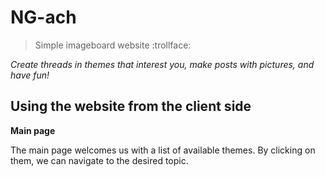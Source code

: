 # NG-ach
> Simple imageboard website :trollface:


*Create threads in themes that interest you, make posts with pictures, and have fun!*


## Using the website from the client side

**Main page**

The main page welcomes us with a list of available themes. By clicking on them, we can navigate to the desired topic.